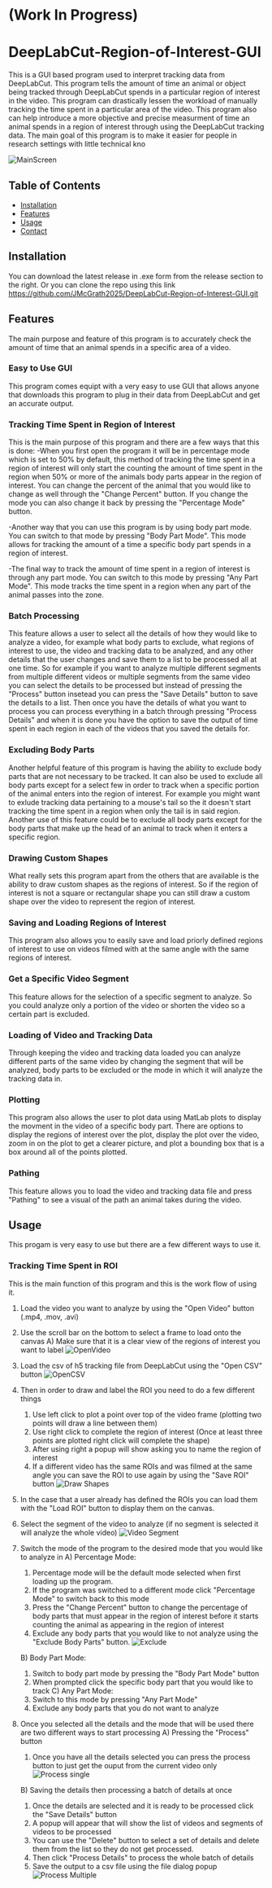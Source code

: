 # (Work In Progress)


# DeepLabCut-Region-of-Interest-GUI

This is a GUI based program used to interpret tracking data from DeepLabCut. This program tells the amount of time an animal or object being tracked through DeepLabCut spends in a particular region of interest in the video. This program can drastically lessen the workload of manually tracking the time spent in a particular area of the video. This program also can help introduce a more objective and precise measurment of time an animal spends in a region of interest through using the DeepLabCut tracking data. The main goal of this program is to make it easier for people in research settings with little technical kno

![MainScreen](https://github.com/user-attachments/assets/0e057749-106e-46db-beea-a4d5a11da6ed)

## Table of Contents
- [Installation](#installation)
- [Features](#features)
- [Usage](#usage)
- [Contact](#contact)

## Installation

You can download the latest release in .exe form from the release section to the right. Or you can clone the repo using this link https://github.com/JMcGrath2025/DeepLabCut-Region-of-Interest-GUI.git

## Features

The main purpose and feature of this program is to accurately check the amount of time that an animal spends in a specific area of a video.

### Easy to Use GUI

This program comes equipt with a very easy to use GUI that allows anyone that downloads this program to plug in their data from DeepLabCut and get an accurate output.

### Tracking Time Spent in Region of Interest

This is the main purpose of this program and there are a few ways that this is done:
-When you first open the program it will be in percentage mode which is set to 50% by default, this method of tracking the time spent in a region of interest will only start the counting the amount of time spent in the region when 50% or more of the animals body parts appear in the region of interest. You can change the percent of the animal that you would like to change as well through the "Change Percent" button. If you change the mode you can also change it back by pressing the "Percentage Mode" button.

-Another way that you can use this program is by using body part mode. You can switch to that mode by pressing "Body Part Mode". This mode allows for tracking the amount of a time a specific body part spends in a region of interest.

-The final way to track the amount of time spent in a region of interest is through any part mode. You can switch to this mode by pressing "Any Part Mode". This mode tracks the time spent in a region when any part of the animal passes into the zone.

### Batch Processing

This feature allows a user to select all the details of how they would like to analyze a video, for example what body parts to exclude, what regions of interest to use, the video and tracking data to be analyzed, and any other details that the user changes and save them to a list to be processed all at one time. So for example if you want to analyze multiple different segments from multiple different videos or multiple segments from the same video you can select the details to be processed but instead of pressing the "Process" button insetead you can press the "Save Details" button to save the details to a list. Then once you have the details of what you want to process you can process everything in a batch through pressing "Process Details" and when it is done you have the option to save the output of time spent in each region in each of the videos that you saved the details for.

### Excluding Body Parts

Another helpful feature of this program is having the ability to exclude body parts that are not necessary to be tracked. It can also be used to exclude all body parts except for a select few in order to track when a specific portion of the animal enters into the region of interest. For example you might want to exlude tracking data pertaining to a mouse's tail so the it doesn't start tracking the time spent in a region when only the tail is in said region. Another use of this feature could be to exclude all body parts except for the body parts that make up the head of an animal to track when it enters a specific region. 

### Drawing Custom Shapes

What really sets this program apart from the others that are available is the ability to draw custom shapes as the regions of interest. So if the region of interest is not a square or rectangular shape you can still draw a custom shape over the video to represent the region of interest. 

### Saving and Loading Regions of Interest

This program also allows you to easily save and load priorly defined regions of interest to use on videos filmed with at the same angle with the same regions of interest. 

### Get a Specific Video Segment

This feature allows for the selection of a specific segment to analyze. So you could analyze only a portion of the video or shorten the video so a certain part is excluded. 

### Loading of Video and Tracking Data

Through keeping the video and tracking data loaded you can analyze different parts of the same video by changing the segment that will be analyzed, body parts to be excluded or the mode in which it will analyze the tracking data in.

### Plotting 

This program also allows the user to plot data using MatLab plots to display the movment in the video of a specific body part. There are options to display the regions of interest over the plot, display the plot over the video, zoom in on the plot to get a clearer picture, and plot a bounding box that is a box around all of the points plotted. 

### Pathing

This feature allows you to load the video and tracking data file and press "Pathing" to see a visual of the path an animal takes during the video. 

## Usage

This progam is very easy to use but there are a few different ways to use it. 

### Tracking Time Spent in ROI

This is the main function of this program and this is the work flow of using it.

1) Load the video you want to analyze by using the "Open Video" button (.mp4, .mov, .avi) 
2) Use the scroll bar on the bottom to select a frame to load onto the canvas
   A) Make sure that it is a clear view of the regions of interest you want to label
   ![OpenVideo](https://github.com/user-attachments/assets/1a95a8f4-31bf-42ab-bdbd-ec5db46b05dd)

3) Load the csv of h5 tracking file from DeepLabCut using the "Open CSV" button
![OpenCSV](https://github.com/user-attachments/assets/19197a77-c271-4fbd-8e31-ae4e67080289)

4) Then in order to draw and label the ROI you need to do a few different things
   1) Use left click to plot a point over top of the video frame (plotting two points will draw a line between them)
   2) Use right click to complete the region of interest (Once at least three points are plotted right click will complete the shape)
   3) After using right a popup will show asking you to name the region of interest
   4) If a different video has the same ROIs and was filmed at the same angle you can save the ROI to use again by using the "Save ROI" button
   ![Draw Shapes](https://github.com/user-attachments/assets/37176c95-da2d-4c94-95ed-98e915cd9f15)

5) In the case that a user already has defined the ROIs you can load them with the "Load ROI" button to display them on the canvas.
6) Select the segment of the video to analyze (if no segment is selected it will analyze the whole video)
![Video Segment](https://github.com/user-attachments/assets/c21a2e0e-54c0-4775-a221-e4a55acabe53)

7) Switch the mode of the program to the desired mode that you would like to analyze in
   A) Percentage Mode:
     1) Percentage mode will be the default mode selected when first loading up the program.
     2) If the program was switched to a different mode click "Percentage Mode" to switch back to this mode
     3) Press the "Change Percent" button to change the percentage of body parts that must appear in the region of interest before it starts counting the animal as appearing in the region of interest
     4) Exclude any body parts that you would like to not analyze using the "Exclude Body Parts" button.
     ![Exclude](https://github.com/user-attachments/assets/103b7e2a-4eba-440f-bede-ceeb0fe1dbe7)

   B) Body Part Mode:
     1) Switch to body part mode by pressing the "Body Part Mode" button
     2) When prompted click the specific body part that you would like to track
   C) Any Part Mode:
     1) Switch to this mode by pressing "Any Part Mode"
     2) Exclude any body parts that you do not want to analyze
8) Once you selected all the details and the mode that will be used there are two different ways to start processing
   A) Pressing the "Process" button
     1) Once you have all the details selected you can press the process button to just get the ouput from the current video only
     ![Process single](https://github.com/user-attachments/assets/ed594e51-bf9c-4149-bf8b-cb48f67138c5)

   B) Saving the details then processing a batch of details at once
     1) Once the details are selected and it is ready to be processed click the "Save Details" button
     2) A popup will appear that will show the list of videos and segments of videos to be processed
     3) You can use the "Delete" button to select a set of details and delete them from the list so they do not get processed.
     4) Then click "Process Details" to process the whole batch of details
     5) Save the output to a csv file using the file dialog popup
     ![Process Multiple](https://github.com/user-attachments/assets/6fe435f1-881c-48ec-99ce-e7ac8697ac2a)










